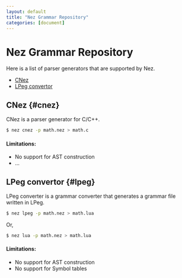 ```yaml
---
layout: default
title: "Nez Grammar Repository"
categories: [document]
---
```


# Nez Grammar Repository

Here is a list of parser generators that are supported by Nez.

* [CNez](#CNez)
* [LPeg convertor](#LPeg)

## CNez {#cnez}

CNez is a parser generator for C/C++.

~~~bash
$ nez cnez -p math.nez > math.c
~~~

#### Limitations:

* No support for AST construction
* ...

## LPeg convertor  {#lpeg}

LPeg converter is a grammar converter that generates a grammar file written in LPeg.

~~~bash
$ nez lpeg -p math.nez > math.lua
~~~

Or,
~~~bash
$ nez lua -p math.nez > math.lua
~~~

#### Limitations:

* No support for AST construction
* No support for Symbol tables
